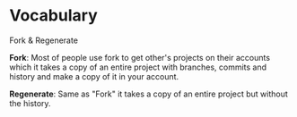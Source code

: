 # Vocabulary

Fork & Regenerate

**Fork**: Most of people use fork to get other's projects on their accounts
which it takes a copy of an entire project with branches, commits and history
and make a copy of it in your account.

**Regenerate**: Same as "Fork" it takes a copy of an entire project but without
the history.

